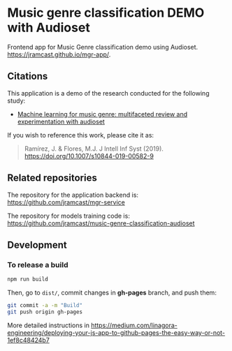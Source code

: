 # Music genre classification DEMO with Audioset

Frontend app for Music Genre classification demo using Audioset. https://jramcast.github.io/mgr-app/.

## Citations

This application is a demo of the research conducted for the following study:

* [Machine learning for music genre: multifaceted review and experimentation with audioset](https://link.springer.com/article/10.1007/s10844-019-00582-9)

If you wish to reference this work, please cite it as:

> Ramírez, J. & Flores, M.J. J Intell Inf Syst (2019). https://doi.org/10.1007/s10844-019-00582-9

## Related repositories

The repository for the application backend is: https://github.com/jramcast/mgr-service

The repository for models training code is: https://github.com/jramcast/music-genre-classification-audioset

## Development

### To release a build

```sh
npm run build
```

Then, go to `dist/`, commit changes in **gh-pages** branch, and push them:

```sh
git commit -a -m "Build"
git push origin gh-pages
```

More detailed instructions in https://medium.com/linagora-engineering/deploying-your-js-app-to-github-pages-the-easy-way-or-not-1ef8c48424b7

